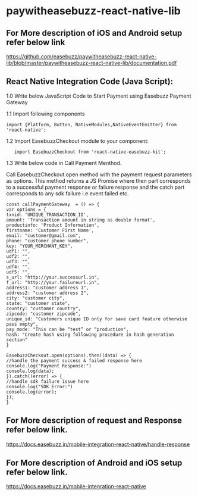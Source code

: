 # paywitheasebuzz-react-native-lib

## For More description of iOS and Android setup refer below link

https://github.com/easebuzz/paywitheasebuzz-react-native-lib/blob/master/paywitheasebuzz-react-native-lib/documentation.pdf


## React Native Integration Code (Java Script):

1.0 Write below JavaScript Code to Start Payment using Easebuzz Payment Gateway


1.1 Import following components 
 ```
import {Platform, Button, NativeModules,NativeEventEmitter} from 'react-native';
 ```

1.2 Import EasebuzzCheckout module to your component:
  ```
     import EasebuzzCheckout from 'react-native-easebuzz-kit';
 ```

1.3 Write below code in Call Payment Menthod.

Call EasebuzzCheckout.open method with the payment request parameters as options. This method returns a JS Promise where then part corresponds to a successful payment response or failure response and the catch part corresponds to any sdk failure i.e event failed etc.


 ```
const callPaymentGateway  = () => {
var options = {
txnid: 'UNIQUE_TRANSACTION_ID',
amount: 'Transaction amount in string as double format',
productinfo: 'Product Information',
firstname: 'Customer First Name',
email: "customer@gmail.com",
phone: "customer phone number",
key: "YOUR_MERCHANT_KEY",
udf1: "",
udf2: "",
udf3: "",
udf4: "",
udf5: "",
s_url: "http://your.successurl.in",
f_url: "http://your.failureurl.in",
address1: "customer address 1",
address2: "customer address 2",
city: "customer city",
state: "customer state",
country: "customer country",
zipcode: "customer zipcode",
unique_id: "Customers unique ID only for save card feature otherwise pass empty",
pay_mode: "This can be “test” or “production",
hash: "Create hash using following procedure in hash generation section"
}

EasebuzzCheckout.open(options).then((data) => {
//handle the payment success & failed response here
console.log("Payment Response:") 
console.log(data);
}).catch((error) => {
//handle sdk failure issue here
console.log("SDK Error:")
console.log(error);
});
}

 ```
## For More description of request and Response refer below link.

https://docs.easebuzz.in/mobile-integration-react-native/handle-response

## For More description of Android and iOS setup refer below link.

https://docs.easebuzz.in/mobile-integration-react-native
